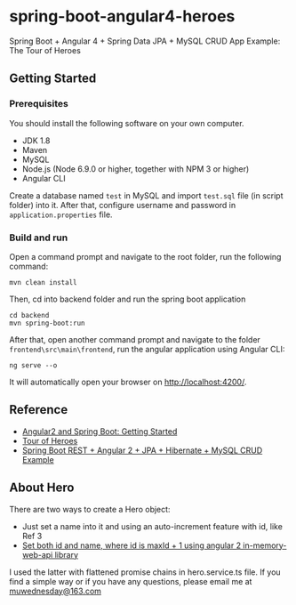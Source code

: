 # spring-boot-angular4-heroes

Spring Boot + Angular 4 + Spring Data JPA + MySQL CRUD App Example: The Tour of Heroes

## Getting Started

### Prerequisites

You should install the following software on your own computer.

* JDK 1.8
* Maven
* MySQL
* Node.js (Node 6.9.0 or higher, together with NPM 3 or higher)
* Angular CLI

Create a database named `test` in MySQL and import `test.sql` file (in script folder) into it. After that, configure username and password in `application.properties` file.

### Build and run

Open a command prompt and navigate to the root folder, run the following command:

```
mvn clean install
```

Then, cd into backend folder and run the spring boot application

```
cd backend
mvn spring-boot:run
```

After that, open another command prompt and navigate to the folder `frontend\src\main\frontend`, run the angular application using Angular CLI:

```
ng serve --o
```

It will automatically open your browser on <http://localhost:4200/>.

## Reference

* [Angular2 and Spring Boot: Getting Started](https://blog.jdriven.com/2016/12/angular2-spring-boot-getting-started/)
* [Tour of Heroes](https://angular.io/tutorial)
* [Spring Boot REST + Angular 2 + JPA + Hibernate + MySQL CRUD Example](https://www.concretepage.com/spring-boot/spring-boot-rest-angular-2-jpa-hibernate-mysql-crud-example)

## About Hero

There are two ways to create a Hero object:

* Just set a name into it and using an auto-increment feature with id, like Ref 3
* [Set both id and name, where id is maxId + 1 using angular 2 in-memory-web-api library](https://stackoverflow.com/questions/39490916/angular2-tutorial-how-is-the-id-variable-in-this-section-being-auto-incremente)

I used the latter with flattened promise chains in hero.service.ts file. If you find a simple way or if you have any questions, please email me at muwednesday@163.com
